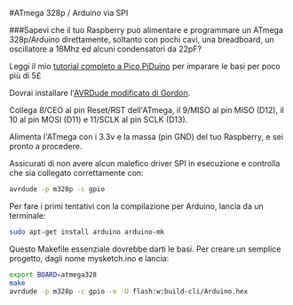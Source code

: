 <!--
---
name: Arduino SPI
description: Programma Arduino con le porte  SPI del Raspberry Pi
pin:
  19:
    name: MOSI
    direction: output
    active: high
    description: Master Out / Slave In
  21:
    name: MISO
    direction: input
    active: high
    description: Master In / Slave Out
  23:
    name: SCKL
    direction: output
    active: high
    description: Clock
  24:
    name: CE0
    direction: output
    active: high
    description: Arduino Reset
-->
#ATmega 328p / Arduino via SPI

###Sapevi che il tuo Raspberry può alimentare e programmare un ATmega 328p/Arduino direttamente, soltanto con pochi cavi, una breadboard, un oscillatore a 16Mhz ed alcuni condensatori da 22pF?

Leggi il mio [tutorial completo a Pico PiDuino](http://pi.gadgetoid.com/article/building-the-pico-piduino) per imparare le basi per poco più di 5&pound;

Dovrai installare l'[AVRDude modificato di Gordon](https://projects.drogon.net/raspberry-pi/gertboard/arduino-ide-installation-isp/).

Collega 8/CEO al pin Reset/RST dell'ATmega, il 9/MISO al pin MISO (D12), il 10 al pin MOSI (D11) e 11/SCLK al pin SCLK (D13).

Alimenta l'ATmega con i 3.3v e la massa (pin GND) del tuo Raspberry, e sei pronto a procedere.

Assicurati di non avere alcun malefico driver SPI in esecuzione e controlla che sia collegato correttamente con:

```bash
avrdude -p m328p -c gpio
```

Per fare i primi tentativi con la compilazione per Arduino, lancia da un terminale:

```bash
sudo apt-get install arduino arduino-mk
```

Questo Makefile essenziale dovrebbe darti le basi. Per creare un semplice progetto, dagli nome mysketch.ino e lancia:

```bash
export BOARD=atmega328
make
avrdude -p m328p -c gpio -e -U flash:w:build-cli/Arduino.hex
```
